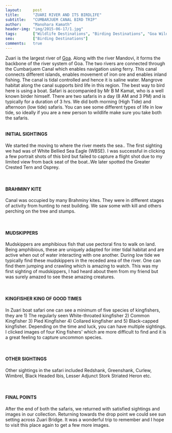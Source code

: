 ```yaml
---
layout:     post
title:      "ZUARI RIVER AND ITS BIRDLIFE"
subtitle:   "CUMBARJUEM CANAL BIRD TRIP"
author:     "Manohara Kamath"
header-img: "img/2015-06-17/1.jpg"
tags:       ["Wildlife Destinations", "Birding Destinations", "Goa Wildlife"]
seo:		["Birding Destinations"]
comments:   true
---
```


<p>Zuari is the largest river of <a href="http://www.wilderhood.com/destination/Goa">Goa</a>. Along with the river Mandovi, it forms the backbone of the river system of Goa. The two rivers are connected through the Cumbarjuem Canal which enables navigation using ferry. This canal connects different islands, enables movement of iron ore and enables inland fishing. The canal is tidal controlled and hence it is saline water. Mangrove habitat along the canal supports bird life in this region. The best way to bird here is using a boat. Safari is accompanied by Mr B M Kamat, who is a well known birder himself. There are two safaris in a day (8 AM and 3 PM) and is typically for a duration of 3 hrs. We did both morning (High Tide) and afternoon (low tide) safaris. You can see some different types of life in low tide, so ideally if you are a new person to wildlife make sure you  take both the safaris.</p>

<img src="{{ site.baseurl}}/img/2015-06-17/2.jpg" alt="">

<h4>INITIAL SIGHTINGS</h4>

<p>We started the moving to where the river meets the sea.. The first sighting we had was of White Bellied Sea Eagle (WBSE). I was successful in clicking a few portrait shots of this bird but failed to capture a flight shot due to my limited view from back seat of the boat..We later spotted the Greater Crested Tern and Osprey.</p>

<img src="{{ site.baseurl}}/img/2015-06-17/3.jpg" alt="">
<img src="{{ site.baseurl}}/img/2015-06-17/4.jpg" alt="">
<img src="{{ site.baseurl}}/img/2015-06-17/5.jpg" alt="">

<h4>BRAHMINY KITE</h4>

<p>Canal was occupied by many Brahminy kites. They were in different stages of activity from hunting to nest building. We saw some with kill and others perching on the tree and stumps.</p>

<img src="{{ site.baseurl}}/img/2015-06-17/6.jpg" alt="">
<img src="{{ site.baseurl}}/img/2015-06-17/7.jpg" alt="">
<img src="{{ site.baseurl}}/img/2015-06-17/8.jpg" alt="">
<img src="{{ site.baseurl}}/img/2015-06-17/9.jpg" alt="">

<h4>MUDSKIPPERS</h4>

<p>Mudskippers are amphibious fish that use pectoral fins to walk on land. Being amphibious, these are uniquely adapted for inter tidal habitat and are active when out of water interacting with one another. During low tide we typically find these mudskippers in the receded area of the river. One can find them jumping and crawling which is amazing to watch. This was my first sighting of mudskippers, I had heard about them from my friend but was surely amazed to see these amazing creatures.</p>

<img src="{{ site.baseurl}}/img/2015-06-17/10.jpg" alt="">
<img src="{{ site.baseurl}}/img/2015-06-17/11.jpg" alt="">
<img src="{{ site.baseurl}}/img/2015-06-17/12.jpg" alt="">
<img src="{{ site.baseurl}}/img/2015-06-17/13.jpg" alt="">
<img src="{{ site.baseurl}}/img/2015-06-17/14.jpg" alt="">
<img src="{{ site.baseurl}}/img/2015-06-17/15.jpg" alt="">

<h4>KINGFISHER KING OF GOOD TIMES</h4>

<p>In Zuari boat safari one can see a minimum of five species of kingfishers, they are 1) The regularly seen White-throated kingfisher 2) Common Kingfisher 3) Pied Kingfisher 4) Collared kingfisher and 5) Black-capped kingfisher. Depending on the time and luck, you can have multiple sightings. I clicked images of four King fishers' which are more difficult to find and it is a great feeling to capture uncommon species.</p>

<img src="{{ site.baseurl}}/img/2015-06-17/16.jpg" alt="">
<img src="{{ site.baseurl}}/img/2015-06-17/17.jpg" alt="">
<img src="{{ site.baseurl}}/img/2015-06-17/18.jpg" alt="">
<img src="{{ site.baseurl}}/img/2015-06-17/19.jpg" alt="">

<h4>OTHER SIGHTINGS</h4>

<p>Other sightings in the safari included Redshank, Greenshank, Curlew, Wimbrel, Black Headed Ibis, Lesser Adjunct Stork Striated Heron etc.</p>

<img src="{{ site.baseurl}}/img/2015-06-17/20.jpg" alt="">
<img src="{{ site.baseurl}}/img/2015-06-17/21.jpg" alt="">

<h4>FINAL POINTS</h4>

<p>After the end of both the safaris, we returned with satisfied sightings and images in our collection. Returning towards the drop point we could see sun setting across Zuari Bridge. It was a wonderful trip to remember and I hope to visit this place again to get a few more images.</p>

<img src="{{ site.baseurl}}/img/2015-06-17/22.jpg" alt="">